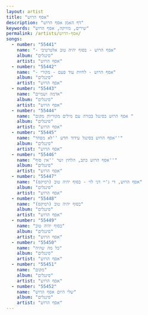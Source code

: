 ```yaml
---
layout: artist
title: "אסף הרוש"
description: "דף האמן אסף הרוש"
keywords: "שירים, מוזיקה, אסף הרוש"
permalink: /artists/אסף-הרוש/
songs:
  - number: "55441"
    name: "- אסף הרוש - בסוף יהיה טוב אלטרטיבי"
    album: "סינגלים"
    artist: "אסף הרוש"
  - number: "55442"
    name: "- אסף הרוש - לחיות עוד פעם - מקורי"
    album: "סינגלים"
    artist: "אסף הרוש"
  - number: "55443"
    name: "אדמה ושמיים"
    album: "סינגלים"
    artist: "אסף הרוש"
  - number: "55444"
    name: "אסף הרוש בסינגל בכורה עם מילים מקוריות מקום "
    album: "סינגלים"
    artist: "אסף הרוש"
  - number: "55445"
    name: "אסף הרוש בסינגל עידוד חדש ''לא מפחד''"
    album: "סינגלים"
    artist: "אסף הרוש"
  - number: "55446"
    name: "אסף הרוש כתב, הלחין ושר ''אין סוף''"
    album: "סינגלים"
    artist: "אסף הרוש"
  - number: "55447"
    name: "אסף הרוש, די ג'יי דני לוי - בסוף יהיה טוב (רמיקס)"
    album: "סינגלים"
    artist: "אסף הרוש"
  - number: "55448"
    name: "בסוף יהיה טוב (רמיקס)"
    album: "סינגלים"
    artist: "אסף הרוש"
  - number: "55449"
    name: "בסוף יהיה טוב"
    album: "סינגלים"
    artist: "אסף הרוש"
  - number: "55450"
    name: "כל מה שהיה"
    album: "סינגלים"
    artist: "אסף הרוש"
  - number: "55451"
    name: "מקום"
    album: "סינגלים"
    artist: "אסף הרוש"
  - number: "55452"
    name: "שלי היום אסף הרוש"
    album: "סינגלים"
    artist: "אסף הרוש"
---
```

